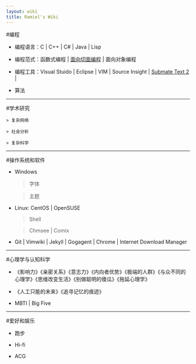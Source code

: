 ```yaml
---
layout: wiki
title: Ramiel's Wiki
---
```


#编程

* 编程语言：C | C++ | C# | Java | Lisp

* 编程范式：函数式编程 | [面向切面编程](/AOP-Resource-Collections/) | 面向对象编程

* 编程工具：Visual Stuido | Eclipse | VIM | Source Insight | [Submate Text 2](#) | 

* 算法

---

#学术研究

    > 复杂网络
    
    > 社会分析
    
    > 复杂科学

---

#操作系统和软件

* Windows
    
    > 字体
    
    > 主题
    
* Linux: CentOS | OpenSUSE

    > Shell
    
    > Chmsee | Comix 
    
* Git | Vimwiki | Jekyll | Gogagent | Chrome | Internet Download Manager

---

#心理学与认知科学

* 《影响力》《亲密关系》《意志力》《内向者优势》《极端的人群》《与众不同的心理学》《思维改变生活》《别做聪明的傻瓜》《拖延心理学》

* 《人工只能的未来》《追寻记忆的痕迹》

* MBTI | Big Five

---

#爱好和娱乐

* 跑步

* Hi-fi

* ACG
